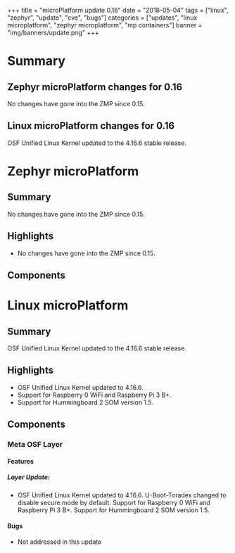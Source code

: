 +++
title = "microPlatform update 0.16"
date = "2018-05-04"
tags = ["linux", "zephyr", "update", "cve", "bugs"]
categories = ["updates", "linux microplatform", "zephyr microplatform", "mp containers"]
banner = "img/banners/update.png"
+++

# Summary

## Zephyr microPlatform changes for 0.16

No changes have gone into the ZMP since 0.15.

## Linux microPlatform changes for 0.16

OSF Unified Linux Kernel updated to the 4.16.6 stable release.

<!--more-->
# Zephyr microPlatform

## Summary

No changes have gone into the ZMP since 0.15.
## Highlights

- No changes have gone into the ZMP since 0.15.

## Components


# Linux microPlatform

## Summary

OSF Unified Linux Kernel updated to the 4.16.6 stable release.

## Highlights

- OSF Unified Linux Kernel updated to 4.16.6.
- Support for Raspberry 0 WiFi and Raspberry Pi 3 B+.
- Support for Hummingboard 2 SOM version 1.5.

## Components


### Meta OSF Layer


#### Features

##### Layer Update:
- OSF Unified Linux Kernel updated to 4.16.6.
U-Boot-Toradex changed to disable secure mode by default.
Support for Raspberry 0 WiFi and Raspberry Pi 3 B+.
Support for Hummingboard 2 SOM version 1.5.


#### Bugs
- Not addressed in this update
